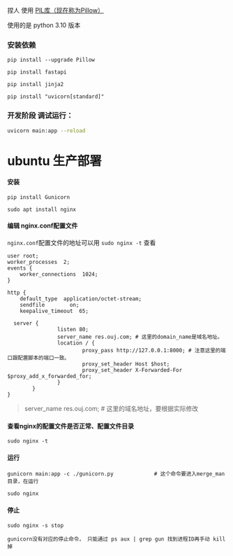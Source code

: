 捏人  使用 [PIL库（现在称为Pillow）](https://github.com/python-pillow/Pillow)

使用的是 python 3.10 版本

### 安装依赖
```
pip install --upgrade Pillow

pip install fastapi

pip install jinja2

pip install "uvicorn[standard]"
```

### 开发阶段 调试运行： 
```bash
uvicorn main:app --reload
```


# ubuntu 生产部署
#### 安装
```
pip install Gunicorn

sudo apt install nginx
```

#### 编辑 nginx.conf配置文件
`nginx.conf`配置文件的地址可以用 `sudo nginx -t` 查看
```
user root;
worker_processes  2;
events {
    worker_connections  1024;
}

http {
    default_type  application/octet-stream;
    sendfile        on;
    keepalive_timeout  65;

  server {
                listen 80;
                server_name res.ouj.com; # 这里的domain_name是域名地址。
                location / {
                        proxy_pass http://127.0.0.1:8000; # 注意这里的端口跟配置脚本的端口一致。
                        proxy_set_header Host $host;
                        proxy_set_header X-Forwarded-For $proxy_add_x_forwarded_for;
                }
        }
}
```
> server_name res.ouj.com; # 这里的域名地址，要根据实际修改 

#### 查看nginx的配置文件是否正常、配置文件目录
```
sudo nginx -t     
```

#### 运行
```
gunicorn main:app -c ./gunicorn.py             # 这个命令要进入merge_man目录，在运行

sudo nginx
```

#### 停止
```
sudo nginx -s stop

gunicorn没有对应的停止命令， 只能通过 ps aux | grep gun 找到进程ID再手动 kill掉
```


